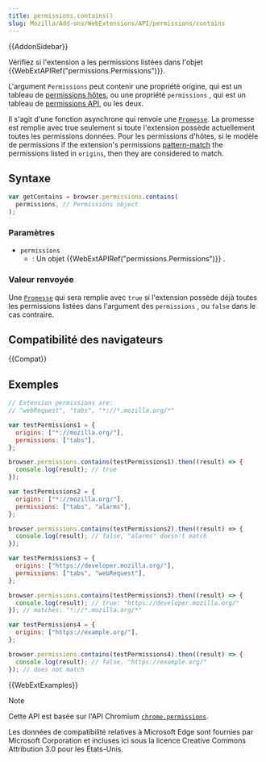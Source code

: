 ```yaml
---
title: permissions.contains()
slug: Mozilla/Add-ons/WebExtensions/API/permissions/contains
---
```


{{AddonSidebar}}

Vérifiez si l'extension a les permissions listées dans l'objet {{WebExtAPIRef("permissions.Permissions")}}.

L'argument `Permissions` peut contenir une propriété origine, qui est un tableau de [permissions hôtes](/fr/Add-ons/WebExtensions/manifest.json/permissions#Host_permissions), ou une propriété `permissions` , qui est un tableau de [permissions API](/fr/Add-ons/WebExtensions/manifest.json/permissions#API_permissions), ou les deux.

Il s'agit d'une fonction asynchrone qui renvoie une [`Promesse`](/fr/docs/Web/JavaScript/Reference/Global_Objects/Promise). La promesse est remplie avec true seulement si toute l'extension possède actuellement toutes les permissions données. Pour les permissions d'hôtes, si le modèle de permissions if the extension's permissions [pattern-match](/fr/docs/Mozilla/Add-ons/WebExtensions/Match_patterns) the permissions listed in `origins`, then they are considered to match.

## Syntaxe

```js
var getContains = browser.permissions.contains(
  permissions, // Permissions object
);
```

### Paramètres

- `permissions`
  - : Un objet {{WebExtAPIRef("permissions.Permissions")}} .

### Valeur renvoyée

Une [`Promesse`](/fr/docs/Web/JavaScript/Reference/Global_Objects/Promise) qui sera remplie avec `true` si l'extension possède déjà toutes les permissions listées dans l'argument des `permissions` , ou `false` dans le cas contraire.

## Compatibilité des navigateurs

{{Compat}}

## Exemples

```js
// Extension permissions are:
// "webRequest", "tabs", "*://*.mozilla.org/*"

var testPermissions1 = {
  origins: ["*://mozilla.org/"],
  permissions: ["tabs"],
};

browser.permissions.contains(testPermissions1).then((result) => {
  console.log(result); // true
});

var testPermissions2 = {
  origins: ["*://mozilla.org/"],
  permissions: ["tabs", "alarms"],
};

browser.permissions.contains(testPermissions2).then((result) => {
  console.log(result); // false, "alarms" doesn't match
});

var testPermissions3 = {
  origins: ["https://developer.mozilla.org/"],
  permissions: ["tabs", "webRequest"],
};

browser.permissions.contains(testPermissions3).then((result) => {
  console.log(result); // true: "https://developer.mozilla.org/"
}); // matches: "*://*.mozilla.org/*"

var testPermissions4 = {
  origins: ["https://example.org/"],
};

browser.permissions.contains(testPermissions4).then((result) => {
  console.log(result); // false, "https://example.org/"
}); // does not match
```

{{WebExtExamples}}

> [!NOTE]
>
> Cette API est basée sur l'API Chromium [`chrome.permissions`](https://developer.chrome.com/docs/extensions/reference/api/permissions?hl=fr).
>
> Les données de compatibilité relatives à Microsoft Edge sont fournies par Microsoft Corporation et incluses ici sous la licence Creative Commons Attribution 3.0 pour les États-Unis.
